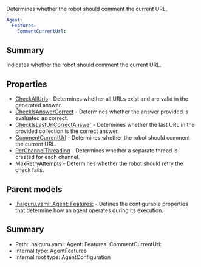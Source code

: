 <!--
title: CommentCurrentUrl
description: Determines whether the robot should comment the current URL.
version: 1.0.0+62a79eb7c455dc244ea9db083fc0bfdac5d67dd0
generated: true
date: 2025-03-29T15:15:57Z
node: This file is generated by the command-line program: `halguru manual --generate-docs`
-->


Determines whether the robot should comment the current URL.

```yaml
Agent:
  Features:
    CommentCurrentUrl:
```

## Summary

Indicates whether the robot should comment the current URL.

## Properties

* [CheckAllUrls]((halguru)-agent-features-checkallurls.md) - Determines whether all URLs exist and are valid in the generated answer.
* [CheckIsAnswerCorrect]((halguru)-agent-features-checkisanswercorrect.md) - Determines whether the answer provided is evaluated as correct.
* [CheckIsLastUrlCorrectAnswer]((halguru)-agent-features-checkislasturlcorrectanswer.md) - Determines whether the last URL in the provided collection is the correct answer.
* [CommentCurrentUrl]((halguru)-agent-features-commentcurrenturl.md) - Determines whether the robot should comment the current URL.
* [PerChannelThreading]((halguru)-agent-features-perchannelthreading.md) - Determines whether a separate thread is created for each channel.
* [MaxRetryAttempts]((halguru)-agent-features-maxretryattempts.md) - Determines whether the robot should retry the check fails.

## Parent models

* [.halguru.yaml: Agent: Features:]((halguru)-agent-features.md) - Defines the configurable properties that determine how an agent operates during its execution.

## Summary

* Path: .halguru.yaml: Agent: Features: CommentCurrentUrl:
* Internal type: AgentFeatures
* Internal root type: AgentConfiguration
